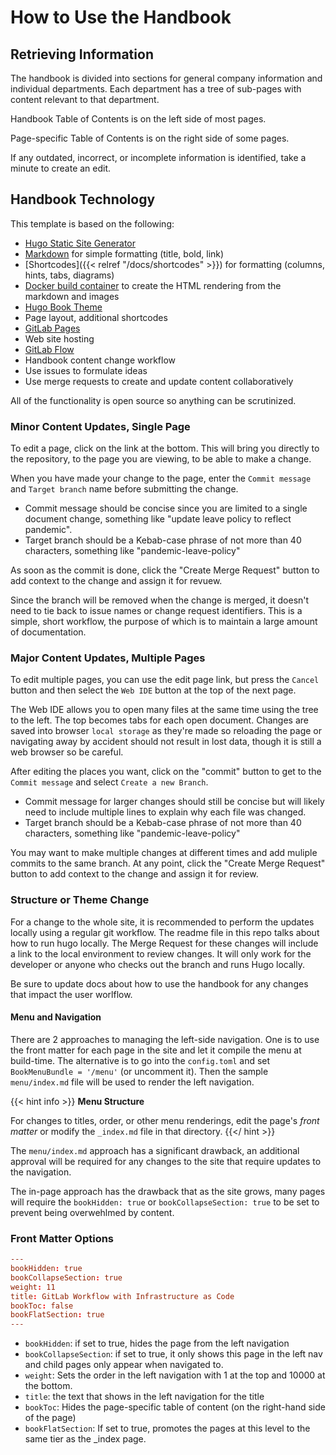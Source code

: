 # How to Use the Handbook

## Retrieving Information

The handbook is divided into sections for general company information and individual departments.  Each department has a tree of sub-pages with content relevant to that department.

Handbook Table of Contents is on the left side of most pages.

Page-specific Table of Contents is on the right side of some pages.

If any outdated, incorrect, or incomplete information is identified, take a minute to create an edit.

## Handbook Technology

This template is based on the following:

*  [Hugo Static Site Generator](https://gohugo.io)
  *  [Markdown](https://www.markdownguide.org/cheat-sheet/) for simple formatting (title, bold, link)
  *  [Shortcodes]({{< relref "/docs/shortcodes" >}}) for formatting (columns, hints, tabs, diagrams)
  *  [Docker build container](https://gitlab.com/brownfield-dev/remote/handbook/-/tree/docker) to create the HTML rendering from the markdown and images
*  [Hugo Book Theme](https://themes.gohugo.io/hugo-book/)
  *  Page layout, additional shortcodes
*  [GitLab Pages](https://docs.gitlab.com/ee/user/project/pages/)
  *  Web site hosting
*  [GitLab Flow](https://about.gitlab.com/solutions/gitlab-flow/)
  *  Handbook content change workflow
  *  Use issues to formulate ideas
  *  Use merge requests to create and update content collaboratively

All of the functionality is open source so anything can be scrutinized.

### Minor Content Updates, Single Page

To edit a page, click on the link at the bottom. This will bring you directly to the repository, to the page you are viewing, to be able to make a change.

When you have made your change to the page, enter the `Commit message` and `Target branch` name before submitting the change.

*  Commit message should be concise since you are limited to a single document change, something like "update leave policy to reflect pandemic".
*  Target branch should be a Kebab-case phrase of not more than 40 characters, something like "pandemic-leave-policy"

As soon as the commit is done, click the "Create Merge Request" button to add context to the change and assign it for revuew.

Since the branch will be removed when the change is merged, it doesn't need to tie back to issue names or change request identifiers. This is a simple, short workflow, the purpose of which is to maintain a large amount of documentation.

### Major Content Updates, Multiple Pages

To edit multiple pages, you can use the edit page link, but press the `Cancel` button and then select the `Web IDE` button at the top of the next page.

The Web IDE allows you to open many files at the same time using the tree to the left. The top becomes tabs for each open document.  Changes are saved into browser `local storage` as they're made so reloading the page or navigating away by accident should not result in lost data, though it is still a web browser so be careful.

After editing the places you want, click on the "commit" button to get to the `Commit message` and select `Create a new Branch`.

*  Commit message for larger changes should still be concise but will likely need to include multiple lines to explain why each file was changed.
*  Target branch should be a Kebab-case phrase of not more than 40 characters, something like "pandemic-leave-policy"

You may want to make multiple changes at different times and add muliple commits to the same branch.
At any point, click the "Create Merge Request" button to add context to the change and assign it for review.

### Structure or Theme Change

For a change to the whole site, it is recommended to perform the updates locally using a regular git workflow. The readme file in this repo talks about how to run hugo locally. The Merge Request for these changes will include a link to the local environment to review changes. It will only work for the developer or anyone who checks out the branch and runs Hugo locally.

Be sure to update docs about how to use the handbook for any changes that impact the user worlflow.

####  Menu and Navigation

There are 2 approaches to managing the left-side navigation. One is to use the front matter for each page in the site and let it compile the menu at build-time. The alternative is to go into the `config.toml` and set `BookMenuBundle = '/menu'` (or uncomment it). Then the sample `menu/index.md` file will be used to render the left navigation.

{{< hint info >}}
**Menu Structure**

For changes to titles, order, or other menu renderings, edit the page's _front matter_ or modify the `_index.md` file in that directory.
{{</ hint >}}

The `menu/index.md` approach has a significant drawback, an additional approval will be required for any changes to the site that require updates to the navigation.

The in-page approach has the drawback that as the site grows, many pages will require the `bookHidden: true` or `bookCollapseSection: true` to be set to prevent being overwehlmed by content.

### Front Matter Options

```toml
---
bookHidden: true
bookCollapseSection: true
weight: 11
title: GitLab Workflow with Infrastructure as Code
bookToc: false
bookFlatSection: true
---
```

*  `bookHidden`: if set to true, hides the page from the left navigation
*  `bookCollapseSection`: if set to true, it only shows this page in the left nav and child pages only appear when navigated to.
*  `weight`: Sets the order in the left navigation with 1 at the top and 10000 at the bottom.
*  `title`: the text that shows in the left navigation for the title
*  `bookToc`: Hides the page-specific table of content (on the right-hand side of the page)
*  `bookFlatSection`: If set to true, promotes the pages at this level to the same tier as the _index page.